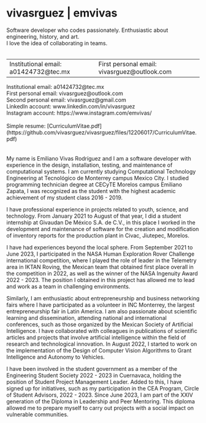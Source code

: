# vivasrguez | emvivas
Software developer who codes passionately. Enthusiastic about engineering, history, and art.<br>
I love the idea of collaborating in teams.<br><br>
<table>
  <tr>
    <td>
      Institutional email: a01424732@tec.mx
    </td>
    <td>
      First personal email: vivasrguez@outlook.com
    </td>
  </tr>
</table>
Institutional email: a01424732@tec.mx<br>
First personal email: vivasrguez@outlook.com<br>
Second personal email: vivasrguez@gmail.com<br>
LinkedIn account: www.linkedin.com/in/vivasrguez<br>
Instagram account: https://www.instagram.com/emvivas/<br><br>
Simple resume: [CurriculumVitae.pdf](https://github.com/vivasrguez/vivasrguez/files/12206017/CurriculumVitae.pdf)
<br><br><br>
My name is Emiliano Vivas Rodríguez and I am a software developer with experience in the design, installation, testing, and maintenance of computational systems. I am currently studying Computational Technology Engineering at Tecnológico de Monterrey campus Mexico City. I studied programming technician degree at CECyTE Morelos campus Emiliano Zapata, I was recognized as the student with the highest academic achievement of my student class 2016 - 2019.

I have professional experience in projects related to youth, science, and technology. From January 2021 to August of that year, I did a student internship at Givaudan De México S.A. de C.V., in this place I worked in the development and maintenance of software for the creation and modification of inventory reports for the production plant in Civac, Jiutepec, Morelos.

I have had experiences beyond the local sphere. From September 2021 to June 2023, I participated in the NASA Human Exploration Rover Challenge international competition, where I played the role of leader in the Telemetry area in IKTAN Roving, the Mexican team that obtained first place overall in the competition in 2022, as well as the winner of the NASA Ingenuity Award 2022 - 2023. The position I obtained in this project has allowed me to lead and work as a team in challenging environments.

Similarly, I am enthusiastic about entrepreneurship and business networking fairs where I have participated as a volunteer in INC Monterrey, the largest entrepreneurship fair in Latin America. I am also passionate about scientific learning and dissemination, attending national and international conferences, such as those organized by the Mexican Society of Artificial Intelligence. I have collaborated with colleagues in publications of scientific articles and projects that involve artificial intelligence within the field of research and technological innovation. In August 2022, I started to work on the implementation of the Design of Computer Vision Algorithms to Grant Intelligence and Autonomy to Vehicles.

I have been involved in the student government as a member of the Engineering Student Society 2022 - 2023 in Cuernavaca, holding the position of Student Project Management Leader. Added to this, I have signed up for initiatives, such as my participation in the CEA Program, Circle of Student Advisors, 2022 - 2023. Since June 2023, I am part of the XXIV generation of the Diploma in Leadership and Peer Mentoring. This diploma allowed me to prepare myself to carry out projects with a social impact on vulnerable communities.
